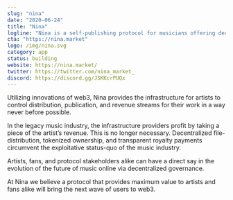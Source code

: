 ```yaml
---
slug: "nina"
date: "2020-06-24"
title: "Nina"
logline: "Nina is a self-publishing protocol for musicians offering decentralized distribution (via Arweave), automated royalty splits, redeemables, and a secondary market."
cta: "https://nina.market"
logo: /img/nina.svg
category: app
status: building
website: https://nina.market/
twitter: https://twitter.com/nina_market_
discord: https://discord.gg/JSKKcrPUQx
---
```


Utilizing innovations of web3, Nina provides the infrastructure for artists to control distribution, publication, and revenue streams for their work in a way never before possible.

In the legacy music industry, the infrastructure providers profit by taking a piece of the artist’s revenue. This is no longer necessary. Decentralized file-distribution, tokenized ownership, and transparent royalty payments circumvent the exploitative status-quo of the music industry.

Artists, fans, and protocol stakeholders alike can have a direct say in the evolution of the future of music online via decentralized governance.

At Nina we believe a protocol that provides maximum value to artists and fans alike will bring the next wave of users to web3.
